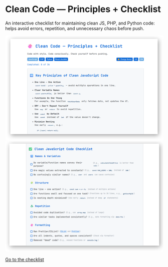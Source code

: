# Clean Code — Principles + Checklist

An interactive checklist for maintaining clean JS, PHP, and Python code: helps avoid errors, repetition, and unnecessary chaos before push.

<img src="images/img1.png" width="800px" alt="img">
<img src="images/img2.png" width="800px" alt="img">

 [Go to the checklist](https://ovcharovcoder.github.io/clean-code-checklist)
